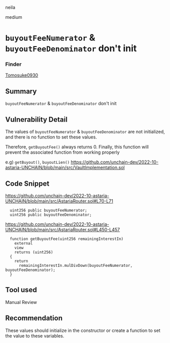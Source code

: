 neila

medium

# `buyoutFeeNumerator` & `buyoutFeeDenominator` don't init

### Finder 
[Tomosuke0930](https://github.com/Tomosuke0930)

## Summary
`buyoutFeeNumerator` & `buyoutFeeDenominator` don't init

## Vulnerability Detail
The values of `buyoutFeeNumerator` & `buyoutFeeDenominator` are not initialized, and there is no function to set these values.

Therefore, `getBuyoutFee()` always returns 0.
Finally, this function will prevent the associated function from working properly

e.g) `getBuyout()`, `buyoutLien()`
https://github.com/unchain-dev/2022-10-astaria-UNCHAIN/blob/main/src/VaultImplementation.sol

## Code Snippet
https://github.com/unchain-dev/2022-10-astaria-UNCHAIN/blob/main/src/AstariaRouter.sol#L70-L71
```solidity
  uint256 public buyoutFeeNumerator;
  uint256 public buyoutFeeDenominator;
```

https://github.com/unchain-dev/2022-10-astaria-UNCHAIN/blob/main/src/AstariaRouter.sol#L450-L457
```solidity
  function getBuyoutFee(uint256 remainingInterestIn)
    external
    view
    returns (uint256)
  {
    return
      remainingInterestIn.mulDivDown(buyoutFeeNumerator, buyoutFeeDenominator);
  }
```

## Tool used
Manual Review

## Recommendation
These values should initialize in the constructor or create a function to set the value to these variables.
